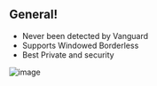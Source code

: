 ## General!

- Never been detected by Vanguard
- Supports Windowed Borderless
- Best Private and security

![image](https://github.com/ussela707/ValorantSkinChanger/assets/166305084/d4cadd77-2531-4dc8-bcab-bc44f9f4683b)
